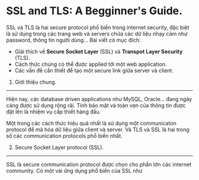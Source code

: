 SSL and TLS: A Begginner's Guide.
========================================
SSL và TLS là hai secure protocol phổ biến trong internet security, đặc biệt là
sử dụng trong các trang web và servers chứa các dữ liệu nhạy cảm như password,
thông tin người dùng...
Bài viết có mục đích:
- Giải thích về **Secure Socket Layer** (SSL) và **Transpot Layer Security** (TLS).
- Cách thức chúng có thể được applied tới một web application.
- Các vấn đề cần thiết để tạo một secure link giữa server và client.

1. Giới thiệu chung.
------------------------------------
Hiện nay, các database driven applications như MySQL, Oracle... đang ngày càng được
sử dụng rộng rãi. Tính bảo mật và toàn vẹn của thông tin được đặt lên là nhiệm
vụ cấp thiết hàng đầu.

Một trong các cách thức hiệu quả nhất là sử dụng một communicaton protocol để mã hóa dữ liệu giữa
client và server. Và TLS và SSL là hai trong số các communication protocols phổ biến nhất.

2. Secure Socket Layer protocol (SSL).
----------------------------------------
SSL là secure communication protocol được chọn cho phần lớn các internet community.
Có một vài ứng dụng phổ biến của SSL như
